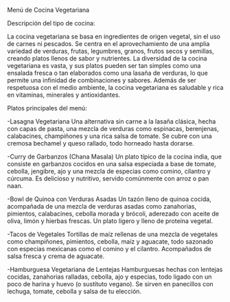 Menú de Cocina Vegetariana

Descripción del tipo de cocina:

La cocina vegetariana se basa en ingredientes de origen vegetal, sin el uso de carnes ni pescados. Se centra en el aprovechamiento de una amplia variedad de verduras, frutas, legumbres, granos, frutos secos y semillas, creando platos llenos de sabor y nutrientes. La diversidad de la cocina vegetariana es vasta, y sus platos pueden ser tan simples como una ensalada fresca o tan elaborados como una lasaña de verduras, lo que permite una infinidad de combinaciones y sabores. Además de ser respetuosa con el medio ambiente, la cocina vegetariana es saludable y rica en vitaminas, minerales y antioxidantes.

Platos principales del menú:

-Lasagna Vegetariana
Una alternativa sin carne a la lasaña clásica, hecha con capas de pasta, una mezcla de verduras como espinacas, berenjenas, calabacines, champiñones y una rica salsa de tomate. Se cubre con una cremosa bechamel y queso rallado, todo horneado hasta dorarse.

-Curry de Garbanzos (Chana Masala)
Un plato típico de la cocina india, que consiste en garbanzos cocidos en una salsa especiada a base de tomate, cebolla, jengibre, ajo y una mezcla de especias como comino, cilantro y cúrcuma. Es delicioso y nutritivo, servido comúnmente con arroz o pan naan.

-Bowl de Quinoa con Verduras Asadas
Un tazón lleno de quinoa cocida, acompañada de una mezcla de verduras asadas como zanahorias, pimientos, calabacines, cebolla morada y brócoli, aderezado con aceite de oliva, limón y hierbas frescas. Un plato ligero y lleno de proteína vegetal.

-Tacos de Vegetales
Tortillas de maíz rellenas de una mezcla de vegetales como champiñones, pimientos, cebolla, maíz y aguacate, todo sazonado con especias mexicanas como el comino y el cilantro. Acompañados de salsa fresca y crema de aguacate.

-Hamburguesa Vegetariana de Lentejas
Hamburguesas hechas con lentejas cocidas, zanahorias ralladas, cebolla, ajo y especias, todo ligado con un poco de harina y huevo (o sustituto vegano). Se sirven en panecillos con lechuga, tomate, cebolla y salsa de tu elección.

